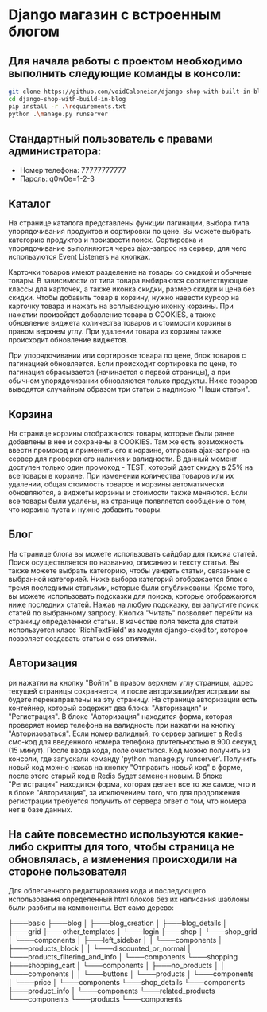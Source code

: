 # Django магазин с встроенным блогом

## Для начала работы с проектом необходимо выполнить следующие команды в консоли:

```sh
git clone https://github.com/voidCaloneian/django-shop-with-built-in-blog.git
cd django-shop-with-build-in-blog
pip install -r .\requirements.txt
python .\manage.py runserver
```

## Стандартный пользователь с правами администратора:
- Номер телефона: 77777777777
- Пароль: q0w0e=1-2-3

## Каталог
На странице каталога представлены функции пагинации, выбора типа упорядочивания продуктов и сортировки по цене. Вы можете выбрать категорию продуктов и произвести поиск. Сортировка и упорядочивание выполняются через ajax-запрос на сервер, для чего используются Event Listeners на кнопках.

Карточки товаров имеют разделение на товары со скидкой и обычные товары. В зависимости от типа товара выбираются соответствующие классы для карточек, а также иконка скидки, размер скидки и цена без скидки. Чтобы добавить товар в корзину, нужно навести курсор на карточку товара и нажать на всплывающую иконку корзины. При нажатии произойдет добавление товара в COOKIES, а также обновление виджета количества товаров и стоимости корзины в правом верхнем углу. При удалении товара из корзины также происходит обновление виджетов.

При упорядочивании или сортировке товара по цене, блок товаров с пагинацией обновляется. Если происходит сортировка по цене, то пагинация сбрасывается (начинается с первой страницы), а при обычном упорядочивании обновляются только продукты. Ниже товаров выводятся случайным образом три статьи с надписью "Наши статьи".

## Корзина
На странице корзины отображаются товары, которые были ранее добавлены в нее и сохранены в COOKIES. Там же есть возможность ввести промокод и применить его к корзине, отправив ajax-запрос на сервер для проверки его наличия и валидности. В данный момент доступен только один промокод - TEST, который дает скидку в 25% на все товары в корзине. При изменении количества товаров или их удалении, общая стоимость товаров и корзины автоматически обновляются, а виджеты корзины и стоимости также меняются. Если все товары были удалены, на странице появляется сообщение о том, что корзина пуста и нужно добавить товары.

## Блог
На странице блога вы можете использовать сайдбар для поиска статей. Поиск осуществляется по названию, описанию и тексту статьи. Вы также можете выбрать категорию, чтобы увидеть статьи, связанные с выбранной категорией. Ниже выбора категорий отображается блок с тремя последними статьями, которые были опубликованы. Кроме того, вы можете использовать подсказки для поиска, которые отображаются ниже последних статей. Нажав на любую подсказку, вы запустите поиск статей по выбранному запросу. Кнопка "Читать" позволяет перейти на страницу определенной статьи. В качестве поля текста для статей используется класс 'RichTextField' из модуля django-ckeditor, которое позволяет создавать статьи с css стилями. 

## Авторизация
ри нажатии на кнопку "Войти" в правом верхнем углу страницы, адрес текущей страницы сохраняется, и после авторизации/регистрации вы будете перенаправлены на эту страницу. На странице авторизации есть контейнер, который содержит два блока: "Авторизация" и "Регистрация". В блоке "Авторизация" находится форма, которая проверяет номер телефона на валидность при нажатии на кнопку "Авторизоваться". Если номер валидный, то сервер запишет в Redis смс-код для введенного номера телефона длительностью в 900 секунд (15 минут). После ввода кода, поле очистится. Код можно получить из консоли, где запускали команду 'python manage.py runserver'. Получить новый код можно нажав на кнопку "Отправить новый код" в форме, после этого старый код в Redis будет заменен новым. В блоке "Регистрация" находится форма, которая делает все то же самое, что и в блоке "Авторизация", за исключением того, что для продолжения регистрации требуется получить от сервера ответ о том, что номера нет в базе данных.

## На сайте повсеместно используются какие-либо скрипты для того, чтобы страница не обновлялась, а изменения происходили на стороне пользователя


Для облегченного редактирования кода и последующего использования определенный html блоков без их написания шаблоны были разбиты на компоненты.
Вот само дерево:

├───basic
├───blog
│   ├───blog_creation
│   ├───blog_details
│   ├───grid
├───other_templates
│   └───login
├───shop
│   └───shop_grid
│       └───components
│           ├───left_sidebar
│           │   └───components
│           ├───products_block
│           │   └───discounted_or_normal
│           └───products_filtering_and_info
│               └───components
└───shopping
    ├───shopping_cart
    │   └───components
    │       ├───no_products
    │       │   └───components
    │       │       └───buttons
    │       └───products
    │           └───components
    │               └───price
    │                   └───components
    └───shop_details
        └───components
            ├───product_info
            │   └───components
            └───related_products
                └───components
                    └───products
                        └───components
